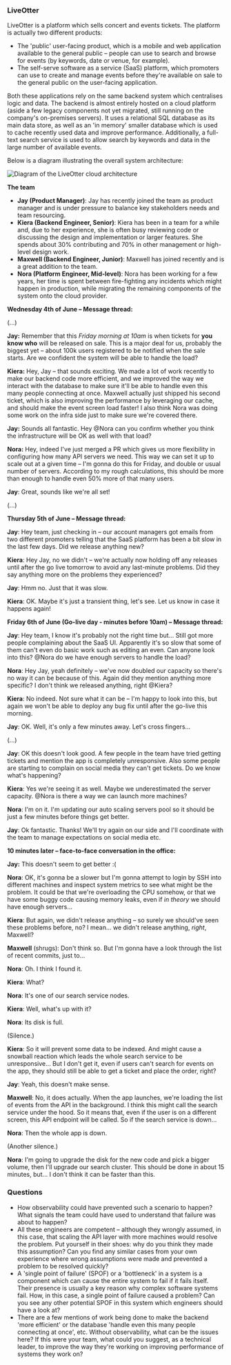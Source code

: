 ### LiveOtter

LiveOtter is a platform which sells concert and events tickets. The platform is actually two different products:
- The 'public' user-facing product, which is a mobile and web application available to the general public – people can use to search and browse for events (by keywords, date or venue, for example).
- The self-serve software as a service (SaaS) platform, which promoters can use to create and manage events before they're available on sale to the general public on the user-facing application.

Both these applications rely on the same backend system which centralises logic and data. The backend is almost entirely hosted on a cloud platform (aside a few legacy components not yet migrated, still running on the company's on-premises servers). It uses a relational SQL database as its main data store, as well as an 'in memory' smaller database which is used to cache recently used data and improve performance. Additionally, a full-text search service is used to allow search by keywords and data in the large number of available events.

Below is a diagram illustrating the overall system architecture:

![Diagram of the LiveOtter cloud architecture](https://eu-west-2.graphassets.com/AXI7KNWwuTwCtIHy5bFnWz/cmbq8w6jd11nw07l684nuq919)

**The team**

- **Jay (Product Manager)**: Jay has recently joined the team as product manager and is under pressure to balance key stakeholders needs and team resourcing. 
- **Kiera (Backend Engineer, Senior)**: Kiera has been in a team for a while and, due to her experience, she is often busy reviewing code or discussing the design and implementation or larger features. She spends about 30% contributing and 70% in other management or high-level design work.
- **Maxwell (Backend Engineer, Junior)**: Maxwell has joined recently and is a great addition to the team.
- **Nora (Platform Engineer, Mid-level)**: Nora has been working for a few years, her time is spent between fire-fighting any incidents which might happen in production, while migrating the remaining components of the system onto the cloud provider.

**Wednesday 4th of June – Message thread:**

(...)

**Jay:** Remember that this *Friday morning at 10am* is when tickets for **you know who** will be released on sale. This is a major deal for us, probably the biggest yet – about 100k users registered to be notified when the sale starts. Are we confident the system will be able to handle the load?

**Kiera:** Hey, Jay – that sounds exciting. We made a lot of work recently to make our backend code more efficient, and we improved the way we interact with the database to make sure it'll be able to handle even this many people connecting at once. Maxwell actually just shipped his second ticket, which is also improving the performance by leveraging our cache, and should make the event screen load faster! I also think Nora was doing some work on the infra side just to make sure we're covered there.

**Jay:** Sounds all fantastic. Hey @Nora can you confirm whether you think the infrastructure will be OK as well with that load?

**Nora:** Hey, indeed I've just merged a PR which gives us more flexibility in configuring how many API servers we need. This way we can set it up to scale out at a given time – I'm gonna do this for Friday, and double or usual number of servers. According to my rough calculations, this should be more than enough to handle even 50% more of that many users.

**Jay**: Great, sounds like we're all set!

(...)

**Thursday 5th of June – Message thread:**

**Jay**: Hey team, just checking in – our account managers got emails from two different promoters telling that the SaaS platform has been a bit slow in the last few days. Did we release anything new?

**Kiera**: Hey Jay, no we didn't – we're actually now holding off any releases until after the go live tomorrow to avoid any last-minute problems. Did they say anything more on the problems they experienced?

**Jay**: Hmm no. Just that it was slow.

**Kiera**: OK. Maybe it's just a transient thing, let's see. Let us know in case it happens again!

**Friday 6th of June (Go-live day - minutes before 10am) – Message thread:**

**Jay**: Hey team, I know it's probably not the right time but... Still got more people complaining about the SaaS UI. Apparently it's so slow that some of them can't even do basic work such as editing an even. Can anyone look into this? @Nora do we have enough servers to handle the load?

**Nora**: Hey Jay, yeah definitely – we've now doubled our capacity so there's no way it can be because of this. Again did they mention anything more specific? I don't think we released anything, right @Kiera?

**Kiera**: No indeed. Not sure what it can be – I'm happy to look into this, but again we won't be able to deploy any bug fix until after the go-live this morning.

**Jay**: OK. Well, it's only a few minutes away. Let's cross fingers... 

(...)

**Jay**: OK this doesn't look good. A few people in the team have tried getting tickets and mention the app is completely unresponsive. Also some people are starting to complain on social media they can't get tickets. Do we know what's happening?

**Kiera**: Yes we're seeing it as well. Maybe we underestimated the server capacity. @Nora is there a way we can launch more machines?

**Nora**: I'm on it. I'm updating our auto scaling servers pool so it should be just a few minutes before things get better.

**Jay**: Ok fantastic. Thanks! We'll try again on our side and I'll coordinate with the team to manage expectations on social media etc. 

**10 minutes later – face-to-face conversation in the office:**

**Jay:** This doesn't seem to get better :(

**Nora**: OK, it's gonna be a slower but I'm gonna attempt to login by SSH into different machines and inspect system metrics to see what might be the problem. It could be that we're overloading the CPU somehow, or that we have some buggy code causing memory leaks, even if *in theory* we should have enough servers...

**Kiera**: But again, we didn't release anything – so surely we should've seen these problems before, no? I mean... we didn't release anything, *right*, Maxwell?

**Maxwell** (shrugs): Don't think so. But I'm gonna have a look through the list of recent commits, just to...

**Nora**: Oh. I think I found it.

**Kiera**: What?

**Nora**: It's one of our search service nodes.

**Kiera**: Well, what's up with it?

**Nora**: Its disk is full.

(Silence.)

**Kiera**: So it will prevent some data to be indexed. And might cause a snowball reaction which leads the whole search service to be unresponsive... But I don't get it, even if users can't search for events on the app, they should still be able to get a ticket and place the order, right?

**Jay**: Yeah, this doesn't make sense.

**Maxwell**: No, it does actually. When the app launches, we're loading the list of events from the API in the background. I think this might call the search service under the hood. So it means that, even if the user is on a different screen, this API endpoint will be called. So if the search service is down...

**Nora**: Then the whole app is down.

(Another silence.)

**Nora**: I'm going to upgrade the disk for the new code and pick a bigger volume, then I'll upgrade our search cluster. This should be done in about 15 minutes, but... I don't think it can be faster than this.

### Questions

- How observability could have prevented such a scenario to happen? What signals the team could have used to understand that failure was about to happen?
- All these engineers are competent – although they wrongly assumed, in this case, that scaling the API layer with more machines would resolve the problem. Put yourself in their shoes: why do you think they made this assumption? Can you find any similar cases from your own experience where wrong assumptions were made and prevented a problem to be resolved quickly?
- A 'single point of failure' (SPOF) or a 'bottleneck' in a system is a component which can cause the entire system to fail if it fails itself. Their presence is usually a key reason why complex software systems fail. How, in this case, a single point of failure caused a problem? Can you see any other potential SPOF in this system which engineers should have a look at?
- There are a few mentions of work being done to make the backend 'more efficient' or the database 'handle even this many people connecting at once', etc. Without observability, what can be the issues here? If this were your team, what could you suggest, as a technical leader, to improve the way they're working on improving performance of systems they work on?
